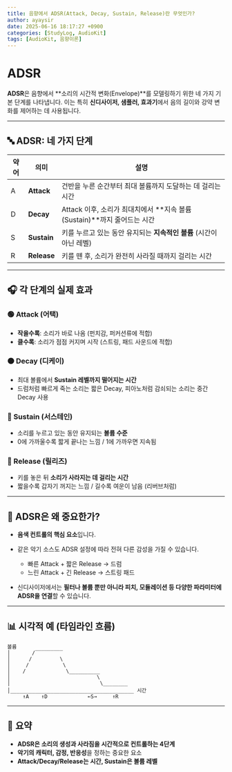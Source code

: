 ```yaml
---
title: 음향에서 ADSR(Attack, Decay, Sustain, Release)란 무엇인가?
author: ayaysir
date: 2025-06-16 18:17:27 +0900
categories: [StudyLog, AudioKit]
tags: [AudioKit, 음향이론]
---
```


# ADSR

**ADSR**은 음향에서 \*\*소리의 시간적 변화(Envelope)\*\*를 모델링하기 위한 네 가지 기본 단계를 나타냅니다.
이는 특히 **신디사이저, 샘플러, 효과기**에서 음의 길이와 강약 변화를 제어하는 데 사용됩니다.

---

## 🔤 ADSR: 네 가지 단계

| 약어 | 의미          | 설명                                                    |
| -- | ----------- | ----------------------------------------------------- |
| A  | **Attack**  | 건반을 누른 순간부터 최대 볼륨까지 도달하는 데 걸리는 시간                     |
| D  | **Decay**   | Attack 이후, 소리가 최대치에서 \*\*지속 볼륨(Sustain)\*\*까지 줄어드는 시간 |
| S  | **Sustain** | 키를 누르고 있는 동안 유지되는 **지속적인 볼륨** (시간이 아닌 레벨)             |
| R  | **Release** | 키를 뗀 후, 소리가 완전히 사라질 때까지 걸리는 시간                        |

---

## 🎧 각 단계의 실제 효과

### 🟢 Attack (어택)

* **작을수록**: 소리가 바로 나옴 (펀치감, 퍼커션류에 적합)
* **클수록**: 소리가 점점 커지며 시작 (스트링, 패드 사운드에 적합)

### 🟠 Decay (디케이)

* 최대 볼륨에서 **Sustain 레벨까지 떨어지는 시간**
* 드럼처럼 빠르게 죽는 소리는 짧은 Decay, 피아노처럼 감쇠되는 소리는 중간 Decay 사용

### 🔵 Sustain (서스테인)

* 소리를 누르고 있는 동안 유지되는 **볼륨 수준**
* 0에 가까울수록 짧게 끝나는 느낌 / 1에 가까우면 지속됨

### 🔴 Release (릴리즈)

* 키를 놓은 뒤 **소리가 사라지는 데 걸리는 시간**
* 짧을수록 갑자기 꺼지는 느낌 / 길수록 여운이 남음 (리버브처럼)

---

## 🧠 ADSR은 왜 중요한가?

* **음색 컨트롤의 핵심 요소**입니다.
* 같은 악기 소스도 ADSR 설정에 따라 전혀 다른 감성을 가질 수 있습니다.

  * 빠른 Attack + 짧은 Release → 드럼
  * 느린 Attack + 긴 Release → 스트링 패드
* 신디사이저에서는 **필터나 볼륨 뿐만 아니라 피치, 모듈레이션 등 다양한 파라미터에 ADSR을 연결**할 수 있습니다.

---

## 📊 시각적 예 (타임라인 흐름)

```
볼륨
│       /‾‾‾‾‾‾‾‾‾
│      /         \
│     /           \
│    /             \__________
│                            \
│                             \________
│________________________________________ 시간
     ↑A    ↑D             ←S→     ↑R
```

---

## 🎯 요약

* **ADSR은 소리의 생성과 사라짐을 시간적으로 컨트롤하는 4단계**
* **악기의 캐릭터, 감정, 반응성**을 정하는 중요한 요소
* **Attack/Decay/Release는 시간, Sustain은 볼륨 레벨**
